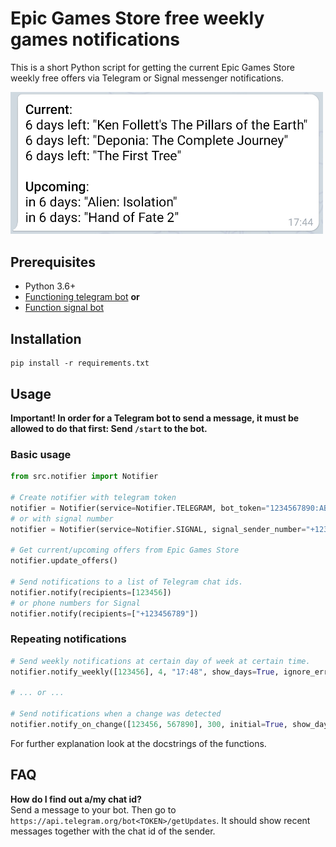 # Epic Games Store free weekly games notifications

This is a short Python script for getting the current Epic Games Store weekly free offers via Telegram or Signal
messenger notifications.

<img src="img/tg.png" width="500">

## Prerequisites

- Python 3.6+
- [Functioning telegram bot](https://www.google.com/search?q=how+to+create+telegram+bot) **or**
- [Function signal bot](https://github.com/AsamK/signal-cli)

## Installation

```shell
pip install -r requirements.txt
```

## Usage

**Important! In order for a Telegram bot to send a message, it must be allowed to do that first: Send `/start` to the
bot.**

### Basic usage

```python
from src.notifier import Notifier

# Create notifier with telegram token
notifier = Notifier(service=Notifier.TELEGRAM, bot_token="1234567890:ABCDEFGHIJKLMNOPQRSTUVWXYZ", country="DE")
# or with signal number
notifier = Notifier(service=Notifier.SIGNAL, signal_sender_number="+123456789", country="DE")

# Get current/upcoming offers from Epic Games Store
notifier.update_offers()

# Send notifications to a list of Telegram chat ids.
notifier.notify(recipients=[123456])
# or phone numbers for Signal
notifier.notify(recipients=["+123456789"])
```

### Repeating notifications

```python
# Send weekly notifications at certain day of week at certain time.
notifier.notify_weekly([123456], 4, "17:48", show_days=True, ignore_errors=True)

# ... or ...

# Send notifications when a change was detected
notifier.notify_on_change([123456, 567890], 300, initial=True, show_days=False, ignore_errors=True)
```

For further explanation look at the docstrings of the functions.

## FAQ

**How do I find out a/my chat id?**  
Send a message to your bot. Then go to `https://api.telegram.org/bot<TOKEN>/getUpdates`. It should show recent messages
together with the chat id of the sender.